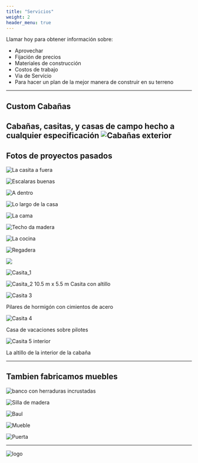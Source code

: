```yaml
---
title: "Servicios"
weight: 2
header_menu: true
---
```


Llamar hoy para obtener información sobre:

- Aprovechar
- Fijación de precios
- Materiales de construcción
- Costos de trabajo
- Via de Servício
- Para hacer un plan de la mejor manera de construir en su terreno

---

## Custom Cabañas

Cabañas, casitas, y casas de campo hecho a cualquier especificación
![Cabañas exterior](images/cottages_outside.jpeg)
---

## Fotos de proyectos pasados

![La casita a fuera](images/cottage_1_exterior.jpeg)

![Escalaras buenas](images/cottage_1_stairs.jpeg)

![A dentro](images/cottage_1_interior.jpeg)

![Lo largo de la casa](images/cottage_length.jpeg)

![La cama](images/cottage_bed.jpeg)

![Techo da madera](images/cottage_ceiling.jpeg)

![La cocina](images/cottage_kitchen.jpeg)

![Regadera](images/cottage_shower.jpeg)

![](images/cottage_2_exterior.jpeg)

![Casita_1](images/house_1.jpeg)

![Casita_2](images/house_2.jpeg)
10.5 m x 5.5 m Casita con altillo

![Casita 3](images/house_4.jpeg)

Pilares de hormigón con cimientos de acero

![Casita 4](../images/house_5.jpeg)

Casa de vacaciones sobre pilotes

![Casita 5 interior](../images/house_Loft.jpeg)

La altillo de la interior de la cabaña

---

## Tambien fabricamos muebles

![banco con herraduras incrustadas](../images/horseshoeBench.jpeg)

![Silla de madera](../images/house_chair.jpeg)

![Baul](../images/chest_2.jpeg)

![Mueble](../images/house_Table.jpeg)

![Puerta](../images/house_door.jpeg)

---

<!-- Want to learn more about my services?

Check out [this page](services) I created. It carries a lot more details... -->

![logo](../images/faviconBlack-200x200.png)
